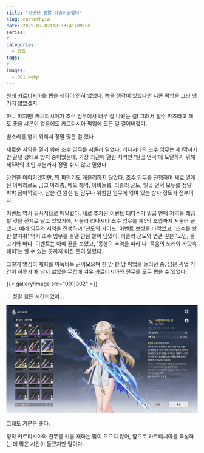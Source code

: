 ```yaml
---
title: "이번엔 정말 아슬아슬했다"
slug: cartethyia
date: 2025-07-02T18:33:41+09:00
series:
#  - 
categories:
  - 명조
tags:
#  - 
images:
  - 001.webp
---
```


원래 카르티시아를 뽑을 생각이 전혀 없었다.
뽑을 생각이 있었다면 샤콘 픽업을 그냥 넘기지 않았겠지.

하... 하지만! 카르티시아가 조수 임무에서 너무 잘 나왔는 걸!
그래서 필수 파츠라고 해도 좋을 샤콘이 없음에도 카르티시아 픽업에 모든 걸 걸어버렸다.

별소리를 얻기 위해서 정말 많은 걸 했다.

새로운 지역을 열기 위해 조수 임무를 서둘러 밀었다.
리나시타의 조수 임무는 제1막까지만 끝낸 상태로 방치 중이었는데, 가장 최근에 열린 지역인 '일곱 언덕'에 도달하기 위해 제5막의 초입 부분까지 정말 쉬지 않고 밀었다.

당연한 이야기겠지만, 땅 파먹기도 게을리하지 않았다.
조수 임무를 진행하며 새로 열게 된 아베라르도 금고 아래층, 베오 해역, 아비놀룸, 리졸리 군도, 일곱 언덕 모두를 정말 박박 긁어먹었다. 남은 건 얽힌 별 임무나 위험한 임무에 엮여 있는 상자 정도가 전부이다.

이벤트 역시 필사적으로 매달렸다.
새로 추가된 이벤트 대다수가 일곱 언덕 지역을 해금할 것을 전제로 달고 있었기에, 서둘러 리나시타 조수 임무를 제5막 초입까지 서둘러 끝냈다.
여러 임무와 지역을 진행하며 '천도의 가이드' 이벤트 보상을 타먹었고, '조수를 향한 발자취' 역시 조수 임무를 끝낸 만큼 쓸어 담았다. 리졸리 군도와 연관 깊은 '노인, 물고기와 바다' 이벤트는 아예 끝을 보았고, '동행의 추억을 따라'나 '죽음의 노래와 바닷속 폐허'는 할 수 있는 곳까지 미친 듯이 달렸다.

그렇게 열심히 재화를 아득바득 긁어모으며 한 땀 한 땀 픽업을 돌리던 중, 남은 픽업 기간이 하루가 채 남지 않았을 무렵에 겨우 카르티시아와 전무를 모두 뽑을 수 있었다.

{{< gallery/image src="001|002" >}}

... 정말 힘든 시간이었어...

![](003.webp)

그래도 기분은 좋다.

정작 카르티시아와 전무를 키울 재화는 많이 모으지 않아, 앞으로 카르티시아를 육성하는 데 많은 시간이 들겠지만 말이다.
